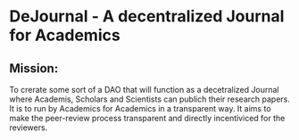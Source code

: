 # DeJournal - A decentralized Journal for Academics

## Mission:

To crerate some sort of a DAO that will function as a decetralized Journal where Academis, Scholars and Scientists can publich their research papers.
It is to run by Academics for Academics in a transparent way.
It aims to make the peer-review process transparent and directly incentiviced for the reviewers.

